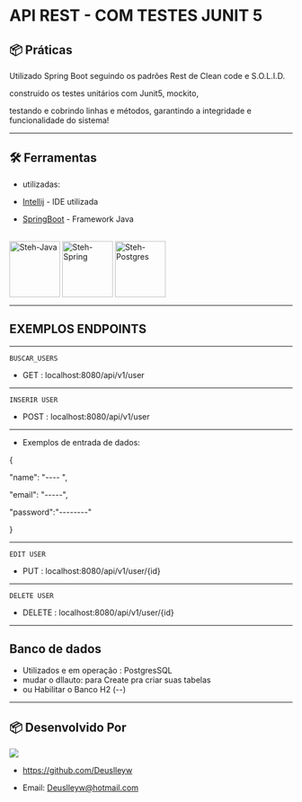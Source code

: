 # API REST - COM TESTES JUNIT 5


## 📦 Práticas

Utilizado Spring Boot seguindo os padrões Rest de Clean code e S.O.L.I.D.

construido os testes unitários com Junit5, mockito, 

testando e cobrindo 
linhas e métodos, garantindo a integridade e funcionalidade do sistema!

-----------------------------------------------------------------------------

## 🛠️ Ferramentas

* utilizadas:

* [Intellij](https://www.jetbrains.com/pt-br/idea/) - IDE utilizada
* [SpringBoot](https://spring.io/projects/spring-boot) - Framework Java

<div style="display: inline_block"><br>

  <img align="center" alt="Steh-Java" height="100" width="90" src="https://cdn.jsdelivr.net/gh/devicons/devicon/icons/java/java-original.svg">
  
  <img align="center" alt="Steh-Spring" height="100" width="90" src="https://cdn.jsdelivr.net/gh/devicons/devicon/icons/spring/spring-original-wordmark.svg">
  
  <img align="center" alt="Steh-Postgres" height="100" width="90" src="https://cdn.jsdelivr.net/gh/devicons/devicon/icons/postgresql/postgresql-original-wordmark.svg">


-----------------------------------------------------------------------------
## EXEMPLOS ENDPOINTS


------------------------------------------------------------------------------

    BUSCAR_USERS

* GET : localhost:8080/api/v1/user

------------------------------------------------------------------------------

    INSERIR USER

* POST : localhost:8080/api/v1/user

------------------------------------------------------------------------------

* Exemplos de entrada de dados:

{

"name": "---- ",

"email": "-----",

"password":"--------"

}

-------------------------------------------------------------------------------
    EDIT USER

* PUT : localhost:8080/api/v1/user/{id}

-------------------------------------------------------------------------------
    DELETE USER

* DELETE : localhost:8080/api/v1/user/{id}

-------------------------------------------------------------------------------

## Banco de dados

* Utilizados e em operação : PostgresSQL
* mudar o dllauto: para Create pra criar suas tabelas
* 
  ou Habilitar o Banco H2 (--)

------------------------------------------------------------------------------
## 📦 Desenvolvido Por

<image src = "https://github.com/Deuslleyw/gif/blob/main/DEUSLEY%20(2).gif?raw=true">


* https://github.com/Deuslleyw


* Email: Deuslleyw@hotmail.com



